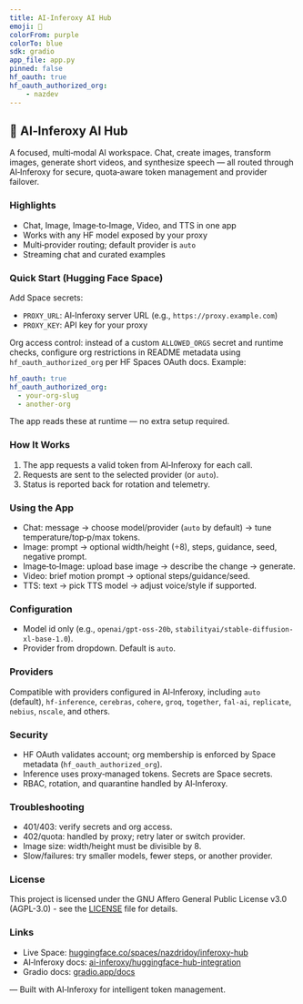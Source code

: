 ```yaml
---
title: AI-Inferoxy AI Hub
emoji: 🚀
colorFrom: purple
colorTo: blue
sdk: gradio
app_file: app.py
pinned: false
hf_oauth: true
hf_oauth_authorized_org:
    - nazdev
---
```


## 🚀 AI‑Inferoxy AI Hub

A focused, multi‑modal AI workspace. Chat, create images, transform images, generate short videos, and synthesize speech — all routed through AI‑Inferoxy for secure, quota‑aware token management and provider failover.

### Highlights
- Chat, Image, Image‑to‑Image, Video, and TTS in one app
- Works with any HF model exposed by your proxy
- Multi‑provider routing; default provider is `auto`
- Streaming chat and curated examples

### Quick Start (Hugging Face Space)
Add Space secrets:
- `PROXY_URL`: AI‑Inferoxy server URL (e.g., `https://proxy.example.com`)
- `PROXY_KEY`: API key for your proxy
  
Org access control: instead of a custom `ALLOWED_ORGS` secret and runtime checks, configure org restrictions in README metadata using `hf_oauth_authorized_org` per HF Spaces OAuth docs. Example:

```yaml
hf_oauth: true
hf_oauth_authorized_org:
  - your-org-slug
  - another-org
```

The app reads these at runtime — no extra setup required.

### How It Works
1. The app requests a valid token from AI‑Inferoxy for each call.
2. Requests are sent to the selected provider (or `auto`).
3. Status is reported back for rotation and telemetry.

### Using the App
- Chat: message → choose model/provider (`auto` by default) → tune temperature/top‑p/max tokens.
- Image: prompt → optional width/height (÷8), steps, guidance, seed, negative prompt.
- Image‑to‑Image: upload base image → describe the change → generate.
- Video: brief motion prompt → optional steps/guidance/seed.
- TTS: text → pick TTS model → adjust voice/style if supported.

### Configuration
- Model id only (e.g., `openai/gpt-oss-20b`, `stabilityai/stable-diffusion-xl-base-1.0`).
- Provider from dropdown. Default is `auto`.

### Providers
Compatible with providers configured in AI‑Inferoxy, including `auto` (default), `hf-inference`, `cerebras`, `cohere`, `groq`, `together`, `fal-ai`, `replicate`, `nebius`, `nscale`, and others.

### Security
- HF OAuth validates account; org membership is enforced by Space metadata (`hf_oauth_authorized_org`).
- Inference uses proxy‑managed tokens. Secrets are Space secrets.
- RBAC, rotation, and quarantine handled by AI‑Inferoxy.

### Troubleshooting
- 401/403: verify secrets and org access.
- 402/quota: handled by proxy; retry later or switch provider.
- Image size: width/height must be divisible by 8.
- Slow/failures: try smaller models, fewer steps, or another provider.

### License
This project is licensed under the GNU Affero General Public License v3.0 (AGPL-3.0) - see the [LICENSE](LICENSE) file for details.

### Links
- Live Space: [huggingface.co/spaces/nazdridoy/inferoxy-hub](https://huggingface.co/spaces/nazdridoy/inferoxy-hub)
- AI‑Inferoxy docs: [ai-inferoxy/huggingface-hub-integration](https://nazdridoy.github.io/ai-inferoxy/)
- Gradio docs: [gradio.app/docs](https://gradio.app/docs/)

— Built with AI‑Inferoxy for intelligent token management.


